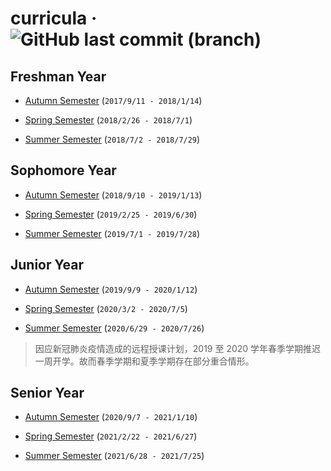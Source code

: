 # curricula · ![GitHub last commit (branch)](https://img.shields.io/github/last-commit/yuetsin/curricula/master.svg?style=flat-square)

## Freshman Year

* [Autumn Semester](https://github.com/yuetsin/curricula/blob/master/Freshman_Autumn.md) (`2017/9/11 - 2018/1/14`)

* [Spring Semester](https://github.com/yuetsin/curricula/blob/master/Freshman_Spring.md) (`2018/2/26 - 2018/7/1`)

* [Summer Semester](https://github.com/yuetsin/curricula/blob/master/Freshman_Summer.md) (`2018/7/2 - 2018/7/29`)

## Sophomore Year

* [Autumn Semester](https://github.com/yuetsin/curricula/blob/master/Sophomore_Autumn.md) (`2018/9/10 - 2019/1/13`)

* [Spring Semester](https://github.com/yuetsin/curricula/blob/master/Sophomore_Spring.md) (`2019/2/25 - 2019/6/30`)

* [Summer Semester](https://github.com/yuetsin/curricula/blob/master/Sophomore_Summer.md) (`2019/7/1 - 2019/7/28`)

## Junior Year

* [Autumn Semester](https://github.com/yuetsin/curricula/blob/master/Junior_Autumn.md) (`2019/9/9 - 2020/1/12`)

* [Spring Semester](https://github.com/yuetsin/curricula/blob/master/Junior_Spring.md) (`2020/3/2 - 2020/7/5`)

* [Summer Semester](https://github.com/yuetsin/curricula/blob/master/Junior_Summer.md) (`2020/6/29 - 2020/7/26`)

> 因应新冠肺炎疫情造成的远程授课计划，2019 至 2020 学年春季学期推迟一周开学。故而春季学期和夏季学期存在部分重合情形。

## Senior Year

* [Autumn Semester](https://github.com/yuetsin/curricula/blob/master/Senior_Autumn.md) (`2020/9/7 - 2021/1/10`)

* [Spring Semester](https://github.com/yuetsin/curricula/blob/master/Senior_Spring.md) (`2021/2/22 - 2021/6/27`)

* [Summer Semester](https://github.com/yuetsin/curricula/blob/master/Senior_Summer.md) (`2021/6/28 - 2021/7/25`)